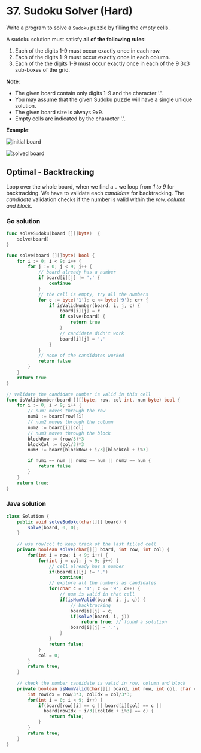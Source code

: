 # 37. Sudoku Solver (Hard)

Write a program to solve a `Sudoku` puzzle by filling the empty cells.

A sudoku solution must satisfy **all of the following rules**:

1. Each of the digits 1-9 must occur exactly once in each row.
2. Each of the digits 1-9 must occur exactly once in each column.
3. Each of the the digits 1-9 must occur exactly once in each of the 9 3x3 sub-boxes of the grid.

**Note**:

- The given board contain only digits 1-9 and the character '.'.
- You may assume that the given Sudoku puzzle will have a single unique solution.
- The given board size is always 9x9.
- Empty cells are indicated by the character '.'.

**Example**:

![initial board](https://upload.wikimedia.org/wikipedia/commons/thumb/f/ff/Sudoku-by-L2G-20050714.svg/250px-Sudoku-by-L2G-20050714.svg.png)

![solved board](https://upload.wikimedia.org/wikipedia/commons/thumb/3/31/Sudoku-by-L2G-20050714_solution.svg/250px-Sudoku-by-L2G-20050714_solution.svg.png)

## Optimal - Backtracking
Loop over the whole board, when we find a `.` we loop from *1 to 9* for backtracking. We have to
validate each *candidate* for backtracking. The *candidate* validation checks if the number is valid
within the *row, column and block*.

### Go solution
```go
func solveSudoku(board [][]byte)  {
    solve(board)
}

func solve(board [][]byte) bool {
    for i := 0; i < 9; i++ {
        for j := 0; j < 9; j++ {
            // board already has a number
            if board[i][j] != '.' {
                continue
            }
            // the cell is empty, try all the numbers
            for c := byte('1'); c <= byte('9'); c++ {
                if isValidNumber(board, i, j, c) {
                    board[i][j] = c
                    if solve(board) {
                        return true
                    }
                    // candidate didn't work
                    board[i][j] = '.'
                }
            }
            // none of the candidates worked
            return false
        }
    }
    return true
}

// validate the candidate number is valid in this cell
func isValidNumber(board [][]byte, row, col int, num byte) bool {
    for i := 0; i < 9; i++ {
        // num1 moves through the row
        num1 := board[row][i]
        // num2 moves through the column
        num2 := board[i][col]
        // num3 moves through the block
        blockRow := (row/3)*3
        blockCol := (col/3)*3
        num3 := board[blockRow + i/3][blockCol + i%3]

        if num1 == num || num2 == num || num3 == num {
            return false
        }
    }
    return true;
}
```
### Java solution
```java
class Solution {
    public void solveSudoku(char[][] board) {
        solve(board, 0, 0);
    }
    
    // use row/col to keep track of the last filled cell
    private boolean solve(char[][] board, int row, int col) {
        for(int i = row; i < 9; i++) {
            for(int j = col; j < 9; j++) {
                // cell already has a number
                if(board[i][j] != '.')
                    continue;
                // explore all the numbers as candidates
                for(char c = '1'; c <= '9'; c++) {
                    // num is valid in that cell
                    if(isNumValid(board, i, j, c)) {
                        // backtracking
                        board[i][j] = c;
                        if(solve(board, i, j))
                            return true; // found a solution
                        board[i][j] = '.';
                    }
                }
                return false;
            }
            col = 0;
        }
        return true;
    }
    
    // check the number candidate is valid in row, column and block
    private boolean isNumValid(char[][] board, int row, int col, char c) {
        int rowIdx = row/3*3, colIdx = col/3*3;
        for(int i = 0; i < 9; i++) {
            if(board[row][i] == c || board[i][col] == c ||
              board[rowIdx + i/3][colIdx + i%3] == c) {
                return false;
            }
        }
        return true;
    }
}
```